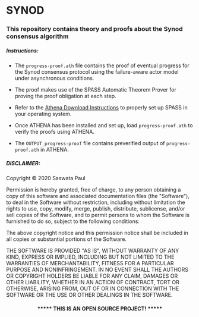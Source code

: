 # SYNOD

### This repository contains theory and proofs about the Synod consensus algorithm


##### Instructions:

* The `progress-proof.ath` file contains the proof of eventual progress for the Synod consensus protocol using the failure-aware actor model under asynchronous conditions.

* The proof makes use of the SPASS Automatic Theorem Prover for proving the proof obligation at each step.

* Refer to the [Athena Download Instructions](https://proofcentral.org/athena/1.4/) to properly set up SPASS in your operating system.

* Once ATHENA has been installed and set up, load `progress-proof.ath` to verify the proofs using ATHENA.

* The `OUTPUT_progress-proof` file contains preverified output of `progress-proof.ath` in ATHENA.


##### DISCLAIMER: 

Copyright &copy; 2020 Saswata Paul

Permission is hereby granted, free of charge, to any person obtaining a copy
of this software and associated documentation files (the "Software"), to deal
in the Software without restriction, including without limitation the rights
to use, copy, modify, merge, publish, distribute, sublicense, and/or sell
copies of the Software, and to permit persons to whom the Software is
furnished to do so, subject to the following conditions:

The above copyright notice and this permission notice shall be included in all
copies or substantial portions of the Software.

THE SOFTWARE IS PROVIDED "AS IS", WITHOUT WARRANTY OF ANY KIND, EXPRESS OR
IMPLIED, INCLUDING BUT NOT LIMITED TO THE WARRANTIES OF MERCHANTABILITY,
FITNESS FOR A PARTICULAR PURPOSE AND NONINFRINGEMENT. IN NO EVENT SHALL THE
AUTHORS OR COPYRIGHT HOLDERS BE LIABLE FOR ANY CLAIM, DAMAGES OR OTHER
LIABILITY, WHETHER IN AN ACTION OF CONTRACT, TORT OR OTHERWISE, ARISING FROM,
OUT OF OR IN CONNECTION WITH THE SOFTWARE OR THE USE OR OTHER DEALINGS IN THE
SOFTWARE.
#### <p align="middle">***** THIS IS AN OPEN SOURCE PROJECT! *****</p>

